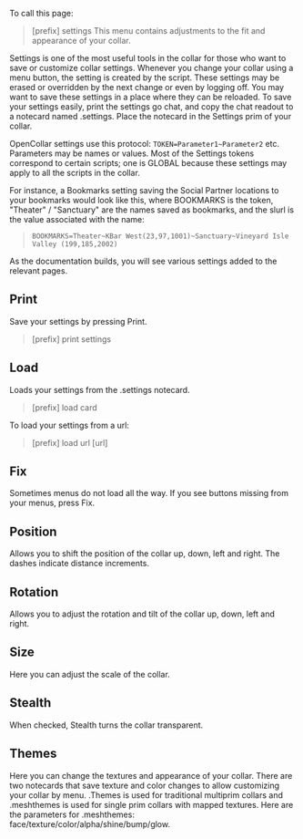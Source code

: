 To call this page:
>[prefix] settings
This menu contains adjustments to the fit and appearance of your collar.

Settings is one of the most useful tools in the collar for those who want to save or customize collar settings. Whenever you change your collar using a menu button, the setting is created by the script. These settings may be erased or overridden by the next change or even by logging off.  You may want to save these settings in a place where they can be reloaded.  To save your settings easily, print the settings go chat, and copy the chat readout to a notecard named .settings.  Place the notecard in the Settings prim of your collar.  

OpenCollar settings use this protocol: `TOKEN=Parameter1~Parameter2` etc. Parameters may be names or values. Most of the Settings tokens correspond to certain scripts; one is GLOBAL because these settings may apply to all the scripts in the collar.  

For instance, a Bookmarks setting saving the Social Partner locations to your bookmarks would look like this, where BOOKMARKS is the token, "Theater" / "Sanctuary" are the names saved as bookmarks, and the slurl is the value associated with the name:   
>`BOOKMARKS=Theater~KBar West(23,97,1001)~Sanctuary~Vineyard Isle Valley (199,185,2002)`  

As the documentation builds, you will see various settings added to the relevant pages.

## Print
Save your settings by pressing Print.  
>[prefix] print settings  

## Load
Loads your settings from the .settings notecard.
>[prefix] load card  

To load your settings from a url:  
>[prefix] load url [url]  

## Fix
Sometimes menus do not load all the way.  If you see buttons missing from your menus, press Fix.

## Position
Allows you to shift the position of the collar up, down, left and right.  The dashes indicate distance increments.

## Rotation
Allows you to adjust the rotation and tilt of the collar up, down, left and right.

## Size
Here you can adjust the scale of the collar.

## Stealth
When checked, Stealth turns the collar transparent.

## Themes

Here you can change the textures and appearance of your collar.  There are two notecards that save texture and color changes to allow customizing your collar by menu.  .Themes is used for traditional multiprim collars and .meshthemes is used for single prim collars with mapped textures.  Here are the parameters for .meshthemes:  face/texture/color/alpha/shine/bump/glow.

